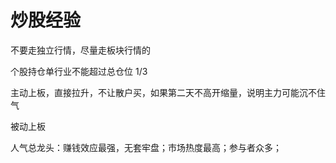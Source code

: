 # 炒股经验

不要走独立行情，尽量走板块行情的

个股持仓单行业不能超过总仓位 1/3

主动上板，直接拉升，不让散户买，如果第二天不高开缩量，说明主力可能沉不住气

被动上板

人气总龙头：赚钱效应最强，无套牢盘；市场热度最高；参与者众多；